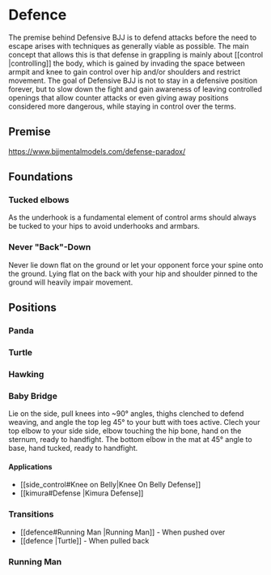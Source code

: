 # Defence
The premise behind Defensive BJJ is to defend attacks before the need to escape arises with techniques as generally viable as possible. The main concept that allows this is that defense in grappling is mainly about [[control |controlling]] the body, which is gained by invading the space between armpit and knee to gain control over hip and/or shoulders and restrict movement. 
The goal of Defensive BJJ is not to stay in a defensive position forever, but to slow down the fight and gain awareness of leaving controlled openings that allow counter attacks or even giving away positions considered more dangerous, while staying in control over the terms.

## Premise
https://www.bjjmentalmodels.com/defense-paradox/

## Foundations
### Tucked elbows
As the underhook is a fundamental element of control arms should always be tucked to your hips  to avoid underhooks and armbars.

### Never "Back"-Down
Never lie down flat on the ground or let your opponent force your spine onto the ground. Lying flat on the back with your hip and shoulder pinned to the ground will heavily impair movement. 

## Positions
### Panda

### Turtle
### Hawking
### Baby Bridge
Lie on the side, pull knees into ~90° angles, thighs clenched to defend weaving, and angle the top leg 45° to your butt with toes active.
Clech your top elbow to your side side, elbow touching the hip bone, hand on the sternum, ready to handfight.
The bottom elbow in the mat at 45° angle to base, hand tucked, ready to handfight.

#### Applications
- [[side_control#Knee on Belly|Knee On Belly Defense]]
- [[kimura#Defense |Kimura Defense]]

### Transitions
* [[defence#Running Man |Running Man]] - When pushed over
* [[defence |Turtle]] - When pulled back 

### Running Man
